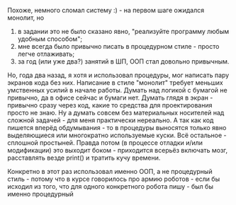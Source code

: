 Похоже, немного сломал систему :) - на первом шаге ожидался монолит, но 
1) в задании это не было сказано явно, "реализуйте программу любым удобным способом"; 
2) мне всегда было привычно писать в процедурном стиле - просто легче отлаживать;
3) за год (или уже два?) занятий в ШП, ООП стал довольно привычным.

Но, года два назад, я хотя и использовал процедуры, мог написать пару экранов кода без них. Написание в стиле "монолит" требует меньших умственных усилий в начале работы. Думать над логикой с бумагой не привычно, да в офисе сейчас и бумаги нет. Думать глядя в экран - привычно сразу через код, какие то средства для проектирования просто не знаю. Ну а думать совсем без материальных носителей над сложной задачей - для меня практически нереально. А так как код пишется вперёд обдумывания - то в процедуры выносятся только явно выделяющиеся или многократно используемые куски. Всё остальное - сплошной простыней. Правда потом (в процессе отладки и/или модификации) это выходит боком - приходится всерьёз включать мозг, расставлять везде print() и тратить кучу времени.

Конкретно в этот раз использовал именно ООП, а не процедурный стиль - потому что в курсе говорилось про армию роботов - если бы исходил из того, что для одного конкретного робота пишу - был бы именно процедурный

